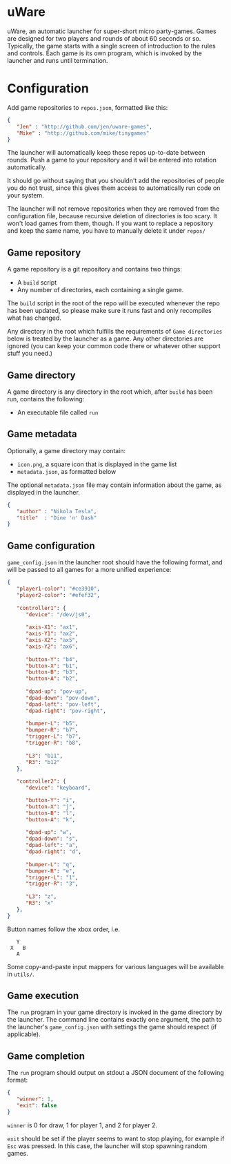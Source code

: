 # uWare
uWare, an automatic launcher for super-short micro party-games.
Games are designed for two players and rounds of about 60 seconds or so.
Typically, the game starts with a single screen of introduction to the rules and controls.
Each game is its own program, which is invoked by the launcher and runs until termination.


# Configuration
Add game repositories to `repos.json`, formatted like this:
```json
{
   "Jen" : "http://github.com/jen/uware-games",
   "Mike" : "http://github.com/mike/tinygames"
}
```

The launcher will automatically keep these repos up-to-date between rounds.
Push a game to your repository and it will be entered into rotation automatically.

It should go without saying that you shouldn't add the repositories of people you
do not trust, since this gives them access to automatically run code on your system.

The launcher will not remove repositories when they are removed from the configuration
file, because recursive deletion of directories is too scary. It won't load games
from them, though. If you want to replace a repository and keep the same name,
you have to manually delete it under `repos/`

## Game repository
A game repository is a git repository and contains two things:
* A `build` script
* Any number of directories, each containing a single game.

The `build` script in the root of the repo will be executed whenever the repo
has been updated, so please make sure it runs fast and only recompiles what has changed.

Any directory in the root which fulfills the requirements of `Game directories` below is treated
by the launcher as a game. Any other directories are ignored (you can keep your common code there
or whatever other support stuff you need.)


## Game directory
A game directory is any directory in the root which, after `build` has been run, contains the following:
* An executable file called `run`


## Game metadata
Optionally, a game directory may contain:
* `icon.png`, a square icon that is displayed in the game list
* `metadata.json`, as formatted below

The optional `metadata.json` file may contain information about the game, as displayed in the launcher.
```json
{
   "author" : "Nikola Tesla",
   "title"  : "Dine 'n' Dash"
}
```

## Game configuration
`game_config.json` in the launcher root should have the following format, and will be passed to all games
for a more unified experience:

```json
{
   "player1-color": "#ce3910",
   "player2-color": "#efef32",
   
   "controller1": {
      "device": "/dev/js0",
      
      "axis-X1": "ax1",
      "axis-Y1": "ax2",
      "axis-X2": "ax5",
      "axis-Y2": "ax6",
      
      "button-Y": "b4",
      "button-X": "b1",
      "button-B": "b3",
      "button-A": "b2",
      
      "dpad-up": "pov-up",
      "dpad-down": "pov-down",
      "dpad-left": "pov-left",
      "dpad-right": "pov-right",
      
      "bumper-L": "b5",
      "bumper-R": "b7",
      "trigger-L": "b7",
      "trigger-R": "b8",
      
      "L3": "b11",
      "R3": "b12"
   },
   
   "controller2": {
      "device": "keyboard",

      "button-Y": "i",
      "button-X": "j",
      "button-B": "l",
      "button-A": "k",
      
      "dpad-up": "w",
      "dpad-down": "s",
      "dpad-left": "a",
      "dpad-right": "d",
      
      "bumper-L": "q",
      "bumper-R": "e",
      "trigger-L": "1",
      "trigger-R": "3",
      
      "L3": "z",
      "R3": "x"
   },
}
```

Button names follow the xbox order, i.e.
```
   Y
 X   B
   A
```

Some copy-and-paste input mappers for various languages will be available in `utils/`.

## Game execution
The `run` program in your game directory is invoked in the game directory by the launcher.
The command line contains exactly one argument, the path to the launcher's `game_config.json` with settings
the game should respect (if applicable).

## Game completion
The `run` program should output on stdout a JSON document of the following format:
```json
{
   "winner": 1,
   "exit": false
}
```
`winner` is 0 for draw, 1 for player 1, and 2 for player 2.

`exit` should be set if the player seems to want to stop playing, for example if `Esc` was pressed.
In this case, the launcher will stop spawning random games.
